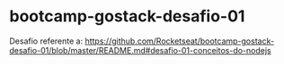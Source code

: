 # bootcamp-gostack-desafio-01

Desafio referente a: https://github.com/Rocketseat/bootcamp-gostack-desafio-01/blob/master/README.md#desafio-01-conceitos-do-nodejs
